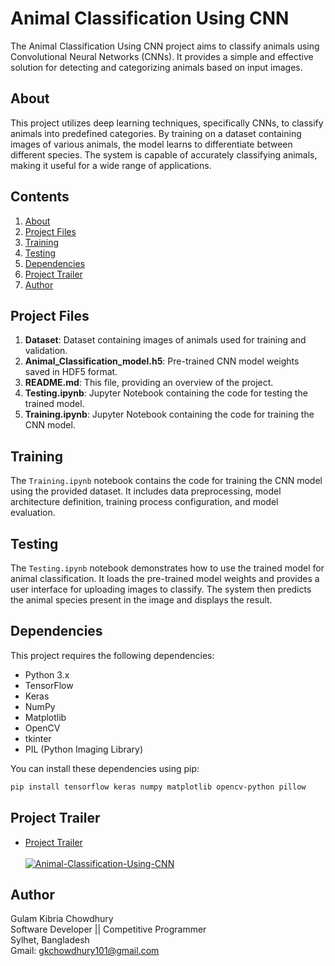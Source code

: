 # Animal Classification Using CNN

The Animal Classification Using CNN project aims to classify animals using Convolutional Neural Networks (CNNs). It provides a simple and effective solution for detecting and categorizing animals based on input images.

## About

This project utilizes deep learning techniques, specifically CNNs, to classify animals into predefined categories. By training on a dataset containing images of various animals, the model learns to differentiate between different species. The system is capable of accurately classifying animals, making it useful for a wide range of applications.

## Contents

1. [About](#about)
2. [Project Files](#project-files)
3. [Training](#training)
4. [Testing](#testing)
5. [Dependencies](#dependencies)
6. [Project Trailer](#Project-Trailer)
7. [Author](#author)

## Project Files

1. **Dataset**: Dataset containing images of animals used for training and validation.
2. **Animal_Classification_model.h5**: Pre-trained CNN model weights saved in HDF5 format.
3. **README.md**: This file, providing an overview of the project.
4. **Testing.ipynb**: Jupyter Notebook containing the code for testing the trained model.
5. **Training.ipynb**: Jupyter Notebook containing the code for training the CNN model.

## Training

The `Training.ipynb` notebook contains the code for training the CNN model using the provided dataset. It includes data preprocessing, model architecture definition, training process configuration, and model evaluation.

## Testing

The `Testing.ipynb` notebook demonstrates how to use the trained model for animal classification. It loads the pre-trained model weights and provides a user interface for uploading images to classify. The system then predicts the animal species present in the image and displays the result.

## Dependencies

This project requires the following dependencies:

- Python 3.x
- TensorFlow
- Keras
- NumPy
- Matplotlib
- OpenCV
- tkinter
- PIL (Python Imaging Library)

You can install these dependencies using pip:

```bash
pip install tensorflow keras numpy matplotlib opencv-python pillow
```

## Project Trailer

- [Project Trailer](https://www.youtube.com/watch?v=koohmGRh6F8) <br> <br>
  [![Animal-Classification-Using-CNN](https://img.youtube.com/vi/koohmGRh6F8/1.jpg)](https://www.youtube.com/watch?v=_qAYihx-MrI)

## Author

Gulam Kibria Chowdhury<br>
Software Developer || Competitive Programmer<br>
Sylhet, Bangladesh<br>
Gmail: gkchowdhury101@gmail.com<br>
